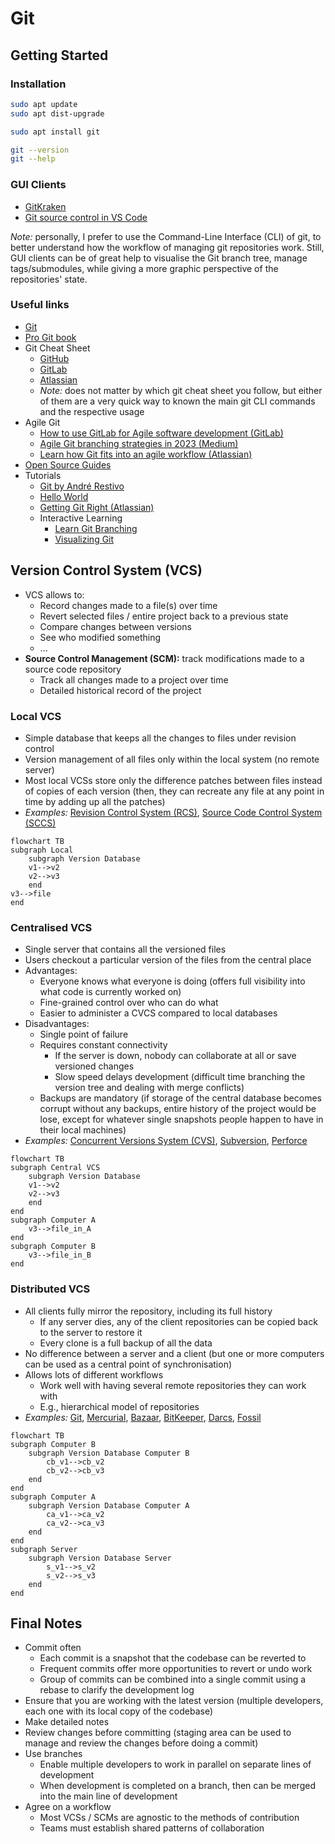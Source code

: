 # Git

## Getting Started

### Installation

```sh
sudo apt update
sudo apt dist-upgrade

sudo apt install git

git --version
git --help
```

### GUI Clients

- [GitKraken](https://www.gitkraken.com/)
- [Git source control in VS Code](https://code.visualstudio.com/docs/sourcecontrol/overview)

_Note:_ personally, I prefer to use the Command-Line Interface (CLI) of git, to
better understand how the workflow of managing git repositories work. Still,
GUI clients can be of great help to visualise the Git branch tree, manage
tags/submodules, while giving a more graphic perspective of the
repositories' state.

### Useful links

- [Git](https://git-scm.com/)
- [Pro Git book](https://git-scm.com/book/en/v2)
- Git Cheat Sheet
    - [GitHub](https://education.github.com/git-cheat-sheet-education.pdf)
    - [GitLab](https://about.gitlab.com/images/press/git-cheat-sheet.pdf)
    - [Atlassian](https://www.atlassian.com/git/tutorials/atlassian-git-cheatsheet)
    - _Note:_ does not matter by which git cheat sheet you follow, but either of
      them are a very quick way to known the main git CLI commands and the
      respective usage
- Agile Git
    - [How to use GitLab for Agile software development (GitLab)](https://about.gitlab.com/blog/2018/03/05/gitlab-for-agile-software-development/)
    - [Agile Git branching strategies in 2023 (Medium)](https://medium.com/@amid.ukr/agile-git-branching-strategies-in-2023-caeead79ddd)
    - [Learn how Git fits into an agile workflow (Atlassian)](https://www.atlassian.com/agile/software-development/git)
- [Open Source Guides](https://opensource.guide/)
- Tutorials
    - [Git by André Restivo](https://web.fe.up.pt/~arestivo/slides/?s=git)
    - [Hello World](https://docs.github.com/en/get-started/start-your-journey/hello-world)
    - [Getting Git Right (Atlassian)](https://www.atlassian.com/git/)
    - Interactive Learning
        - [Learn Git Branching](https://learngitbranching.js.org/)
        - [Visualizing Git](https://git-school.github.io/visualizing-git/)

## Version Control System (VCS)

- VCS allows to:
    - Record changes made to a file(s) over time
    - Revert selected files / entire project back to a previous state
    - Compare changes between versions
    - See who modified something
    - ...
- **Source Control Management (SCM):** track modifications made to a source code
  repository
    - Track all changes made to a project over time
    - Detailed historical record of the project

### Local VCS

- Simple database that keeps all the changes to files under revision control
- Version management of all files only within the local system (no remote
  server)
- Most local VCSs store only the difference patches between files instead of
  copies of each version
  (then, they can recreate any file at any point in time by adding up all the
  patches)
- _Examples:_
  [Revision Control System (RCS)](https://www.gnu.org/software/rcs/),
  [Source Code Control System (SCCS)](https://www.ibm.com/docs/en/aix/7.2?topic=concepts-source-code-control-system)

```mermaid
flowchart TB
subgraph Local
    subgraph Version Database
    v1-->v2
    v2-->v3
    end
v3-->file
end
```

### Centralised VCS

- Single server that contains all the versioned files
- Users checkout a particular version of the files from the central place
- Advantages:
    - Everyone knows what everyone is doing (offers full visibility into what
      code is currently worked on)
    - Fine-grained control over who can do what
    - Easier to administer a CVCS compared to local databases
- Disadvantages:
    - Single point of failure
    - Requires constant connectivity
        - If the server is down, nobody can collaborate at all or save versioned
          changes
        - Slow speed delays development (difficult time branching the version
          tree and dealing with merge conflicts)
    - Backups are mandatory (if storage of the central database becomes corrupt
      without any backups, entire history of the project would be lose, except
      for whatever single snapshots people happen to have in their local
      machines)
- _Examples:_
  [Concurrent Versions System (CVS)](https://cvs.nongnu.org/),
  [Subversion](https://subversion.apache.org/),
  [Perforce](https://www.perforce.com/)

```mermaid
flowchart TB
subgraph Central VCS
    subgraph Version Database
    v1-->v2
    v2-->v3
    end
end
subgraph Computer A
    v3-->file_in_A
end
subgraph Computer B
    v3-->file_in_B
end
```

### Distributed VCS

- All clients fully mirror the repository, including its full history
    - If any server dies, any of the client repositories can be copied back to
      the server to restore it
    - Every clone is a full backup of all the data
- No difference between a server and a client (but one or more computers can be
  used as a central point of synchronisation)
- Allows lots of different workflows
    - Work well with having several remote repositories they can work with
    - E.g., hierarchical model of repositories
- _Examples:_
  [Git](https://git-scm.com/),
  [Mercurial](https://www.mercurial-scm.org/),
  [Bazaar](https://www.gnu.org/software/bazaar/),
  [BitKeeper](https://www.bitkeeper.org/),
  [Darcs](https://darcs.net/),
  [Fossil](https://www.fossil-scm.org/home/doc/trunk/www/index.wiki)

```mermaid
flowchart TB
subgraph Computer B
    subgraph Version Database Computer B
        cb_v1-->cb_v2
        cb_v2-->cb_v3
    end
end
subgraph Computer A
    subgraph Version Database Computer A
        ca_v1-->ca_v2
        ca_v2-->ca_v3
    end
end
subgraph Server
    subgraph Version Database Server
        s_v1-->s_v2
        s_v2-->s_v3
    end
end
```

## Final Notes

- Commit often
    - Each commit is a snapshot that the codebase can be reverted to
    - Frequent commits offer more opportunities to revert or undo work
    - Group of commits can be combined into a single commit using a rebase
      to clarify the development log
- Ensure that you are working with the latest version
  (multiple developers, each one with its local copy of the codebase)
- Make detailed notes
- Review changes before committing
  (staging area can be used to manage and review the changes before doing a
  commit)
- Use branches
    - Enable multiple developers to work in parallel on separate lines of
      development
    - When development is completed on a branch, then can be merged into the
      main line of development
- Agree on a workflow
    - Most VCSs / SCMs are agnostic to the methods of contribution
    - Teams must establish shared patterns of collaboration
